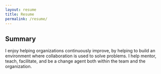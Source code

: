 ```yaml
---
layout: resume
title: Resume
permalink: /resume/
---
```


<div class="row">
    <div class="col-md-2">
        <i class="fa fa-file-o fa-4x" aria-hidden="true"></i>
    </div>
    <div class="col-md-10">
         <h2> Summary</h2>
    </div>
</div>

<div class="row">
    <div class="col-md-10 col-md-offset-2">
        <p>
           I enjoy helping organizations continuously improve, by helping to build an environment where collaboration is used to solve problems. I help mentor, teach, facilitate, and be a change agent both within the team and the organization.
        </p>
    </div>
</div>

